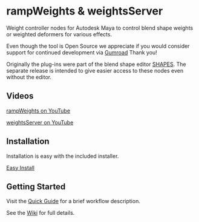 # rampWeights & weightsServer
Weight controller nodes for Autodesk Maya to control blend shape weights or weighted deformers for various effects.

Even though the tool is Open Source we appreciate if you would consider support for continued development via [Gumroad](https://braverabbit.gumroad.com/l/rampWeightsMaya)
Thank you!

Originally the plug-ins were part of the blend shape editor [SHAPES](http://www.braverabbit.com/shapes/). The separate release is intended to give easier access to these nodes even without the editor.

## Videos
[rampWeights on YouTube](https://youtu.be/YqwZbWAqXeQ)

[weightsServer on YouTube](https://youtu.be/bp0jOCsrpJM)

## Installation
Installation is easy with the included installer.

[Easy Install](https://github.com/IngoClemens/rampWeights/wiki/Installation)

## Getting Started
Visit the [Quick Guide](https://github.com/IngoClemens/rampWeights/wiki/Quick-Guide) for a brief workflow description.

See the [Wiki](https://github.com/IngoClemens/rampWeights/wiki) for full details.
